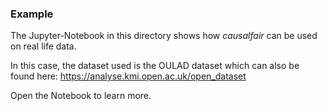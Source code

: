 ### Example 

The Jupyter-Notebook in this directory shows how *causalfair* can be used on real life data.

In this case, the dataset used is the OULAD dataset which can also be found here: https://analyse.kmi.open.ac.uk/open_dataset

Open the Notebook to learn more.
